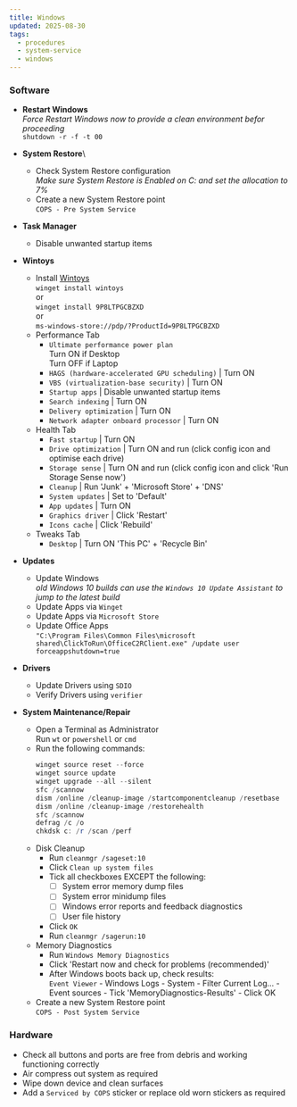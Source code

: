 ```yaml
---
title: Windows
updated: 2025-08-30
tags:
  - procedures
  - system-service
  - windows
---
```

### Software

- **Restart Windows**\
  _Force Restart Windows now to provide a clean environment befor proceeding_\
  `shutdown -r -f -t 00`

- **System Restore**\
  - Check System Restore configuration\
    _Make sure System Restore is Enabled on C: and set the allocation to 7%_ 
  - Create a new System Restore point\
    `COPS - Pre System Service`

- **Task Manager**
  - Disable unwanted startup items

- **Wintoys**
  - Install [Wintoys](https://apps.microsoft.com/detail/9p8ltpgcbzxd)\
    `winget install wintoys`\
    or\
    `winget install 9P8LTPGCBZXD`\
    or\
    `ms-windows-store://pdp/?ProductId=9P8LTPGCBZXD`
  - Performance Tab
    - `Ultimate performance power plan`\
      Turn ON if Desktop\
      Turn OFF if Laptop
    - `HAGS (hardware-accelerated GPU scheduling)` | Turn ON
    - `VBS (virtualization-base security)` | Turn ON
    - `Startup apps` | Disable unwanted startup items
    - `Search indexing` | Turn ON
    - `Delivery optimization` | Turn ON
    - `Network adapter onboard processor` | Turn ON
  - Health Tab
    - `Fast startup` | Turn ON
    - `Drive optimization` | Turn ON and run (click config icon and optimise each drive)
    - `Storage sense` | Turn ON and run (click config icon and click 'Run Storage Sense now')
    - `Cleanup` | Run 'Junk' + 'Microsoft Store' + 'DNS'
    - `System updates` | Set to 'Default'
    - `App updates` | Turn ON
    - `Graphics driver` | Click 'Restart'
    - `Icons cache` | Click 'Rebuild'
  - Tweaks Tab
    - `Desktop` | Turn ON 'This PC' + 'Recycle Bin'
- **Updates**
  - Update Windows\
    _old Windows 10 builds can use the `Windows 10 Update Assistant` to jump to the latest build_
  - Update Apps via `Winget`
  - Update Apps via `Microsoft Store`
  - Update Office Apps\
    `"C:\Program Files\Common Files\microsoft shared\ClickToRun\OfficeC2RClient.exe" /update user forceappshutdown=true`

- **Drivers**
  - Update Drivers using `SDIO`
  - Verify Drivers using `verifier`

- **System Maintenance/Repair**
  - Open a Terminal as Administrator\
    Run `wt` or `powershell` or `cmd`
  - Run the following commands:
    ```powershell
    winget source reset --force
    winget source update
    winget upgrade --all --silent
    sfc /scannow
    dism /online /cleanup-image /startcomponentcleanup /resetbase
    dism /online /cleanup-image /restorehealth
    sfc /scannow
    defrag /c /o
    chkdsk c: /r /scan /perf
    ```
  - Disk Cleanup
    - Run `cleanmgr /sageset:10`
    - Click `Clean up system files`
    - Tick all checkboxes EXCEPT the following:
	    - [ ] System error memory dump files
	    - [ ] System error minidump files
	    - [ ] Windows error reports and feedback diagnostics
	    - [ ] User file history
    - Click `OK`
    - Run `cleanmgr /sagerun:10`
  - Memory Diagnostics
    - Run `Windows Memory Diagnostics`
    - Click 'Restart now and check for problems (recommended)'
    - After Windows boots back up, check results:\
      `Event Viewer` - Windows Logs - System - Filter Current Log... - Event sources - Tick 'MemoryDiagnostics-Results' - Click OK
  - Create a new System Restore point\
    `COPS - Post System Service`

### Hardware

- Check all buttons and ports are free from debris and working functioning correctly
- Air compress out system as required
- Wipe down device and clean surfaces
- Add a `Serviced by COPS` sticker or replace old worn stickers as required